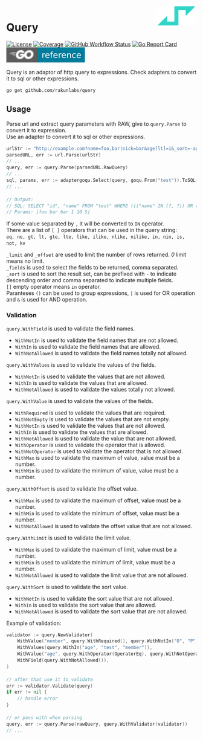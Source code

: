 <img align="right" width="106" src="query.png">

# Query

[![License](https://img.shields.io/github/license/rakunlabs/query?color=red&style=flat-square)](https://raw.githubusercontent.com/rakunlabs/query/main/LICENSE)
[![Coverage](https://img.shields.io/sonar/coverage/rakunlabs_query?logo=sonarcloud&server=https%3A%2F%2Fsonarcloud.io&style=flat-square)](https://sonarcloud.io/summary/overall?id=rakunlabs_query)
[![GitHub Workflow Status](https://img.shields.io/github/actions/workflow/status/rakunlabs/query/test.yml?branch=main&logo=github&style=flat-square&label=ci)](https://github.com/rakunlabs/query/actions)
[![Go Report Card](https://goreportcard.com/badge/github.com/rakunlabs/query?style=flat-square)](https://goreportcard.com/report/github.com/rakunlabs/query)
[![Go PKG](https://raw.githubusercontent.com/rakunlabs/.github/main/assets/badges/gopkg.svg)](https://pkg.go.dev/github.com/rakunlabs/query)

Query is an adaptor of http query to expressions. Check adapters to convert it to sql or other expressions.

```sh
go get github.com/rakunlabs/query
```

## Usage

Parse url and extract query parameters with RAW, give to `query.Parse` to convert it to expression.  
Use an adapter to convert it to sql or other expressions.

```go
urlStr := "http://example.com?name=foo,bar|nick=bar&age[lt]=1&_sort=-age&_limit=10&_offset=5&_fields=id,name"
parsedURL, err := url.Parse(urlStr)
// ...
query, err := query.Parse(parsedURL.RawQuery)
// ...
sql, params, err := adaptergoqu.Select(query, goqu.From("test")).ToSQL()
// ...

// Output:
// SQL: SELECT "id", "name" FROM "test" WHERE ((("name" IN (?, ?)) OR ("nick" = ?)) AND ("age" < ?)) ORDER BY "age" DESC LIMIT ? OFFSET ?
// Params: [foo bar bar 1 10 5]
```

If some value separated by `,` it will be converted to `IN` operator.  
There are a list of `[ ]` operators that can be used in the query string:  
`eq, ne, gt, lt, gte, lte, like, ilike, nlike, nilike, in, nin, is, not, kv`

`_limit` and `_offset` are used to limit the number of rows returned. _0_ limit means no limit.  
`_fields` is used to select the fields to be returned, comma separated.  
`_sort` is used to sort the result set, can be prefixed with `-` to indicate descending order and comma separated to indicate multiple fields.  
`[]` empty operator means `in` operator.  
Paranteses `()` can be used to group expressions, `|` is used for OR operation and `&` is used for AND operation.

### Validation

`query.WithField` is used to validate the field names.
- `WithNotIn` is used to validate the field names that are not allowed.
- `WithIn` is used to validate the field names that are allowed.
- `WithNotAllowed` is used to validate the field names totally not allowed.

`query.WithValues` is used to validate the values of the fields.
- `WithNotIn` is used to validate the values that are not allowed.
- `WithIn` is used to validate the values that are allowed.
- `WithNotAllowed` is used to validate the values totally not allowed.

`query.WithValue` is used to validate the values of the fields.
- `WithRequired` is used to validate the values that are required.
- `WithNotEmpty` is used to validate the values that are not empty.
- `WithNotIn` is used to validate the values that are not allowed.
- `WithIn` is used to validate the values that are allowed.
- `WithNotAllowed` is used to validate the value that are not allowed.
- `WithOperator` is used to validate the operator that is allowed.
- `WithNotOperator` is used to validate the operator that is not allowed.
- `WithMax` is used to validate the maximum of value, value must be a number.
- `WithMin` is used to validate the minimum of value, value must be a number.

`query.WithOffset` is used to validate the offset value.
- `WithMax` is used to validate the maximum of offset, value must be a number.
- `WithMin` is used to validate the minimum of offset, value must be a number.
- `WithNotAllowed` is used to validate the offset value that are not allowed.

`query.WithLimit` is used to validate the limit value.
- `WithMax` is used to validate the maximum of limit, value must be a number.
- `WithMin` is used to validate the minimum of limit, value must be a number.
- `WithNotAllowed` is used to validate the limit value that are not allowed.

`query.WithSort` is used to validate the sort value.
- `WithNotIn` is used to validate the sort value that are not allowed.
- `WithIn` is used to validate the sort value that are allowed.
- `WithNotAllowed` is used to validate the sort value that are not allowed.

Example of validation:

```go
validator := query.NewValidator(
    WithValue("member", query.WithRequired(), query.WithNotIn("O", "P", "S")),
    WithValues(query.WithIn("age", "test", "member")),
    WithValue("age", query.WithOperator(OperatorEq), query.WithNotOperator(OperatorIn)),
    WithField(query.WithNotAllowed()),
)

// after that use it to validate
err := validator.Validate(query)
if err != nil {
    // handle error
}

// or pass with when parsing
query, err := query.Parse(rawQuery, query.WithValidator(validator))
// ...
```
